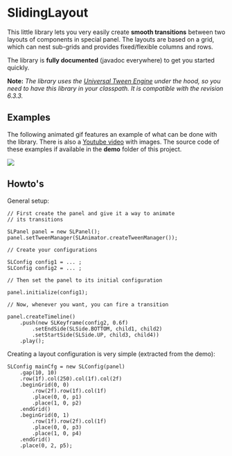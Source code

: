 # SlidingLayout

This little library lets you very easily create **smooth transitions** between two layouts of components in special panel.
The layouts are based on a grid, which can nest sub-grids and provides fixed/flexible columns and rows.

The library is **fully documented** (javadoc everywhere) to get you started quickly.

**Note:**
*The library uses the [Universal Tween Engine](http://www.aurelienribon.com/blog/projects/universal-tween-engine/)
under the hood, so you need to have this library in your classpath. It is compatible with the revision 6.3.3.*

## Examples

The following animated gif features an example of what can be done with the library. 
There is also a [Youtube video](https://www.youtube.com/watch?v=R6rkcLAjTmA&feature=player_embedded) with images.
The source code of these examples if available in the **demo** folder of this project.

![](http://www.aurelienribon.com/blog/wp-content/uploads/2012/09/sliding-layout-demo.gif)

## Howto's

General setup:

	// First create the panel and give it a way to animate
	// its transitions

	SLPanel panel = new SLPanel();
	panel.setTweenManager(SLAnimator.createTweenManager());

	// Create your configurations

	SLConfig config1 = ... ;
	SLConfig config2 = ... ;

	// Then set the panel to its initial configuration

	panel.initialize(config1);

	// Now, whenever you want, you can fire a transition

	panel.createTimeline()
		.push(new SLKeyframe(config2, 0.6f)
			.setEndSide(SLSide.BOTTOM, child1, child2)
			.setStartSide(SLSide.UP, child3, child4))
		.play();
		
Creating a layout configuration is very simple (extracted from the demo):

	SLConfig mainCfg = new SLConfig(panel)
		.gap(10, 10)
		.row(1f).col(250).col(1f).col(2f)
		.beginGrid(0, 0)
			.row(2f).row(1f).col(1f)
			.place(0, 0, p1)
			.place(1, 0, p2)
		.endGrid()
		.beginGrid(0, 1)
			.row(1f).row(2f).col(1f)
			.place(0, 0, p3)
			.place(1, 0, p4)
		.endGrid()
		.place(0, 2, p5);